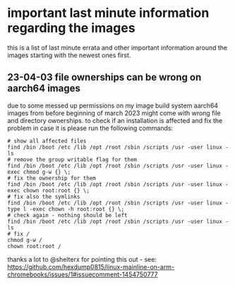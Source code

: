 # important last minute information regarding the images

this is a list of last minute errata and other important information around
the images starting with the newest ones first.

## 23-04-03 file ownerships can be wrong on aarch64 images

due to some messed up permissions on my image build system aarch64 images
from before beginning of march 2023 might come with wrong file and directory
ownerships. to check if an installation is affected and fix the problem in
case it is please run the following commands:
```
# show all affected files
find /bin /boot /etc /lib /opt /root /sbin /scripts /usr -user linux -ls
# remove the group writable flag for them
find /bin /boot /etc /lib /opt /root /sbin /scripts /usr -user linux -exec chmod g-w {} \;
# fix the ownership for them
find /bin /boot /etc /lib /opt /root /sbin /scripts /usr -user linux -exec chown root:root {} \;
# fix also the symlinks
find /bin /boot /etc /lib /opt /root /sbin /scripts /usr -user linux -type l -exec chown -h root:root {} \;
# check again - nothing should be left
find /bin /boot /etc /lib /opt /root /sbin /scripts /usr -user linux -ls
# fix /
chmod g-w /
chown root:root /
```
thanks a lot to @shelterx for pointing this out - see:
https://github.com/hexdump0815/linux-mainline-on-arm-chromebooks/issues/1#issuecomment-1454750777
